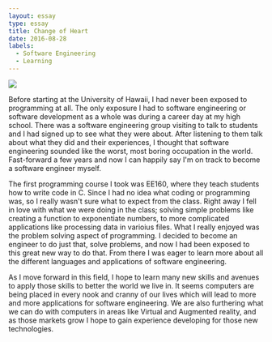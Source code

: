 ```yaml
---
layout: essay
type: essay
title: Change of Heart
date: 2016-08-28
labels:
  - Software Engineering
  - Learning
---
```


<img class="ui medium round floated image" src="../images/software-code.jpg">


Before starting at the University of Hawaii, I had never been exposed to programming at all. The only exposure I had to software engineering or software development as a whole was during a career day at my high school. There was a software engineering group visiting to talk to students and I had signed up to see what they were about. After listening to them talk about what they did and their experiences, I thought that software engineering sounded like the worst, most boring occupation in the world. Fast-forward a few years and now I can happily say I'm on track to become a software engineer myself.

The first programming course I took was EE160, where they teach students how to write code in C. Since I had no idea what coding or programming was, so I really wasn't sure what to expect from the class. Right away I fell in love with what we were doing in the class; solving simple problems like creating a function to exponentiate numbers, to more complicated applications like processing data in varioius files. What I really enjoyed was the problem solving aspect of programming. I decided to become an engineer to do just that, solve problems, and now I had been exposed to this great new way to do that. From there I was eager to learn more about all the different languages and applications of software engineering.

As I move forward in this field, I hope to learn many new skills and avenues to apply those skills to better the world we live in. It seems computers are being placed in every nook and cranny of our lives which will lead to more and more applications for software engineering. We are also furthering what we can do with computers in areas like Virtual and Augmented reality, and as those markets grow I hope to gain experience developing for those new technologies.

